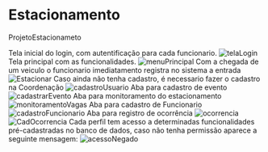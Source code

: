 # Estacionamento
ProjetoEstacionameto

Tela inicial do login, com autentificação para cada funcionario.
![telaLogin](https://user-images.githubusercontent.com/89169119/144330396-41ff3b6f-d6b0-4ad5-babc-b9b5c1245eab.png)
Tela principal com as funcionalidades.
![menuPrincipal](https://user-images.githubusercontent.com/89169119/144330550-be86580d-28dd-4bf2-8ab0-c36ffed59507.jpg)
Com a chegada de um veiculo o funcionario imediatamento registra no sistema a entrada
![Estacionar](https://user-images.githubusercontent.com/89169119/144330832-ab6460b8-0b4f-4da6-b36c-b4bd6dedeae7.jpg)
Caso ainda não tenha cadastro, é necessario fazer o cadastro na Coordenação
![cadastroUsuario](https://user-images.githubusercontent.com/89169119/144331104-8ac03542-02f1-48bb-bcd7-c6653c490b13.jpg)
Aba para cadastro de evento
![cadastrarEvento](https://user-images.githubusercontent.com/89169119/144332041-ababdf77-cb37-46b0-a519-ee7fd4892938.jpg)
Aba para monitoramento do estacionamento
![monitoramentoVagas](https://user-images.githubusercontent.com/89169119/144332095-a346308d-e7ad-4547-ad82-230a50c78b6e.jpg)
Aba para cadastro de Funcionario
![cadastroFuncionario](https://user-images.githubusercontent.com/89169119/144334533-d8d72643-0ef8-4523-91a0-20cec51ed6eb.jpg)
Aba para registro de ocorrência
![ocorrencia](https://user-images.githubusercontent.com/89169119/144334618-5d61f560-7fb8-4a38-80e7-d55e781085e7.jpg)
![CadOcorrencia](https://user-images.githubusercontent.com/89169119/144334662-7424d77a-c5aa-4da3-8ccc-f358f2df099c.jpg)
Cada perfil tem acesso a determinadas funcionalidades pré-cadastradas no banco de dados, caso não tenha permissão aparece a seguinte mensagem:
![acessoNegado](https://user-images.githubusercontent.com/89169119/144335025-d51ce009-7ec2-4e6d-83fa-003663232598.jpg)
